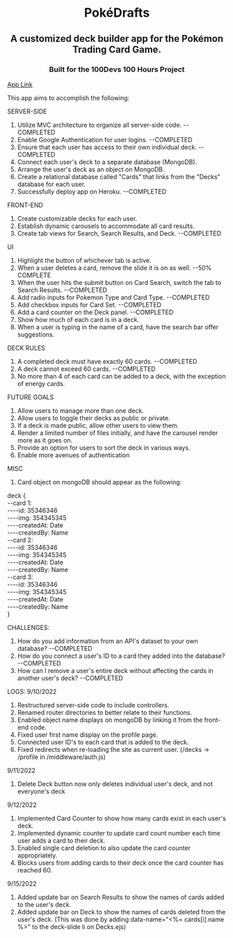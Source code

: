 <h1 align="center">PokéDrafts</h1>
<h2 align="center">A customized deck builder app for the Pokémon Trading Card Game.</h2>
<h3 align="center">Built for the 100Devs 100 Hours Project</h3>
<a href="https://github.com/ec-coding/Pkmn-TCG-Deck-Builder">App Link</a>


This app aims to accomplish the following:

SERVER-SIDE
1. Utilize MVC architecture to organize all server-side code. --COMPLETED
2. Enable Google Authentication for user logins. --COMPLETED
3. Ensure that each user has access to their own individual deck. --COMPLETED
4. Connect each user's deck to a separate database (MongoDB).
5. Arrange the user's deck as an object on MongoDB.
6. Create a relational database called "Cards" that links from the "Decks" database for each user.
7. Successfully deploy app on Heroku. --COMPLETED

FRONT-END
1. Create customizable decks for each user.
2. Establish dynamic carousels to accommodate all card results.
3. Create tab views for Search, Search Results, and Deck. --COMPLETED

UI
1. Highlight the button of whichever tab is active.
2. When a user deletes a card, remove the slide it is on as well. --50% COMPLETE
3. When the user hits the submit button on Card Search, switch the tab to Search Results. --COMPLETED
4. Add radio inputs for Pokemon Type and Card Type. --COMPLETED
5. Add checkbox inputs for Card Set. --COMPLETED
6. Add a card counter on the Deck panel. --COMPLETED
7. Show how much of each card is in a deck.
8. When a user is typing in the name of a card, have the search bar offer suggestions.

DECK RULES
1. A completed deck must have exactly 60 cards. --COMPLETED
2. A deck cannot exceed 60 cards. --COMPLETED
3. No more than 4 of each card can be added to a deck, with the exception of energy cards.


FUTURE GOALS
1. Allow users to manage more than one deck.
2. Allow users to toggle their decks as public or private.
3. If a deck is made public, allow other users to view them.
4. Render a limited number of files initially, and have the carousel render more as it goes on.
5. Provide an option for users to sort the deck in various ways.
6. Enable more avenues of authentication

MISC
1. Card object on mongoDB should appear as the following:

deck {  
--card 1:  
----id: 35346346  
----img: 354345345  
----createdAt: Date  
----createdBy: Name  
--card 2:  
----id: 35346346  
----img: 354345345  
----createdAt: Date  
----createdBy: Name   
--card 3:  
----id: 35346346  
----img: 354345345  
----createdAt: Date  
----createdBy: Name   
}


CHALLENGES:
1. How do you add information from an API's dataset to your own database? --COMPLETED
2. How do you connect a user's ID to a card they added into the database? --COMPLETED
3. How can I remove a user's entire deck without affecting the cards in another user's deck? --COMPLETED


LOGS:
9/10/2022
1. Restructured server-side code to include controllers.
2. Renamed router directories to better relate to their functions.
3. Enabled object name displays on mongoDB by linking it from the front-end code.
4. Fixed user first name display on the profile page.
5. Connected user ID's to each card that is added to the deck.
6. Fixed redirects when re-loading the site as current user. (/decks -> /profile in /middleware/auth.js)


9/11/2022
1. Delete Deck button now only deletes individual user's deck, and not everyone's deck

9/12/2022
1. Implemented Card Counter to show how many cards exist in each user's deck.
2. Implemented dynamic counter to update card count number each time user adds a card to their deck.
3. Enabled single card deletion to also update the card counter appropriately.
4. Blocks users from adding cards to their deck once the card counter has reached 60.

9/15/2022
1. Added update bar on Search Results to show the names of cards added to the user's deck.
2. Added update bar on Deck to show the names of cards deleted from the user's deck. (This was done by adding data-name="<%= cards[i].name %>" to the deck-slide li on Decks.ejs)
